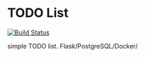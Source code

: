 # TODO List

[![Build Status](https://travis-ci.org/achicha/todo.svg?branch=master)](https://travis-ci.org/achicha/todo)


simple TODO list. Flask/PostgreSQL/Docker/
